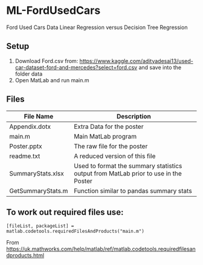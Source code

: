 # ML-FordUsedCars
 Ford Used Cars Data Linear Regression versus Decision Tree Regression

## Setup
1. Download Ford.csv from: https://www.kaggle.com/adityadesai13/used-car-dataset-ford-and-mercedes?select=ford.csv and save into the folder data
2. Open MatLab and run main.m

## Files
| File Name | Description |
| --------- | ----------- |
| Appendix.dotx | Extra Data for the poster |
| main.m | Main MatLab program |
| Poster.pptx | The raw file for the poster |
| readme.txt | A reduced version of this file |
| SummaryStats.xlsx | Used to format the summary statistics output from MatLab prior to use in the Poster |
| GetSummaryStats.m | Function similar to pandas summary stats |

## To work out required files use:

```
[fileList, packageList] = matlab.codetools.requiredFilesAndProducts("main.m")
```

From https://uk.mathworks.com/help/matlab/ref/matlab.codetools.requiredfilesandproducts.html
